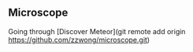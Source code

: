 Microscope
----------

Going through [Discover Meteor](git remote add origin https://github.com/zzwong/microscope.git)